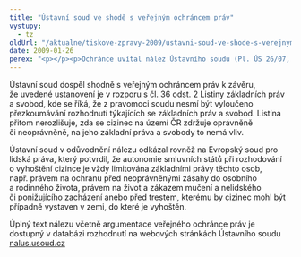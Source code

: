 ```yaml
---
title: "Ústavní soud ve shodě s veřejným ochráncem práv"
vystupy:
  - tz
oldUrl: "/aktualne/tiskove-zpravy-2009/ustavni-soud-ve-shode-s-verejnym-ochrancem-prav"
date: 2009-01-26
perex: "<p></p><p>Ochránce uvítal nález Ústavního soudu (Pl. ÚS 26/07, vyhlášený dne 17.12.2008) kterým zrušil ustanovení § 171 odst. 1 písm. c) zákona o pobytu cizinců. Podle tohoto ustanovení se cizinci, kteří nacházeli na území České republiky neoprávněně, nemohli soudní cestou bránit proti rozhodnutí o vyhoštění. </p>"
---
```


<!-- imported from the old website -->

<p>Ústavní soud dospěl shodně s veřejným ochráncem práv k závěru, že uvedené ustanovení je v rozporu s čl. 36 odst. 2 Listiny základních práv a svobod, kde se říká, že z pravomoci soudu nesmí být vyloučeno přezkoumávání rozhodnutí týkajících se základních práv a svobod. Listina přitom nerozlišuje, zda se cizinec na území ČR zdržuje oprávněně či neoprávněně, na jeho základní práva a svobody to nemá vliv.</p><p class="Normln-web" style="TEXT-DECORATION: none">Ústavní soud v odůvodnění nálezu odkázal rovněž na Evropský soud pro lidská práva, který potvrdil, že autonomie smluvních států při rozhodování o vyhoštění cizince je vždy limitována základními právy těchto osob, např. právem na ochranu před neoprávněnými zásahy do osobního a rodinného života, právem na život a zákazem mučení a nelidského či ponižujícího zacházení anebo před trestem, kterému by cizinec mohl být případně vystaven v zemi, do které je vyhoštěn.</p><p class="Normln-web" style="TEXT-DECORATION: none">Úplný text nálezu včetně argumentace veřejného ochránce práv je dostupný v databázi rozhodnutí na webových stránkách Ústavního soudu <a href="http://nalus.usoud.cz/"><span style="COLOR: #0000ff; TEXT-DECORATION: underline"><a href="http://nalus.usoud.cz" target="_blank">nalus.usoud.cz</a></span></a></p>
